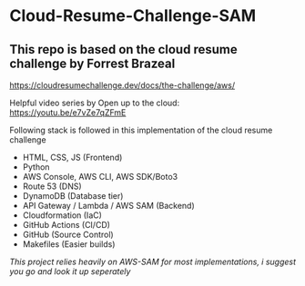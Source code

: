 # Cloud-Resume-Challenge-SAM

## This repo is based on the cloud resume challenge by Forrest Brazeal

https://cloudresumechallenge.dev/docs/the-challenge/aws/

Helpful video series by Open up to the cloud: https://youtu.be/e7vZe7qZFmE

Following stack is followed in this implementation of the cloud resume challenge

- HTML, CSS, JS (Frontend)
- Python
- AWS Console, AWS CLI, AWS SDK/Boto3 
- Route 53 (DNS)
- DynamoDB (Database tier)
- API Gateway / Lambda / AWS SAM (Backend)
- Cloudformation (IaC)
- GitHub Actions (CI/CD)
- GitHub (Source Control)
- Makefiles (Easier builds)

*This project relies heavily on AWS-SAM for most implementations, i suggest you go and look it up seperately*
